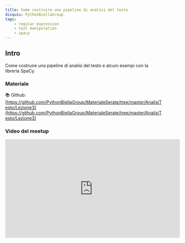 ```yaml
---
title: Come costruire una pipeline di analisi del testo
disquis: PythonBiellaGroup
tags:
    - regular expression
    - text manipulation
    - spacy
---
```


## Intro

Come costruire una pipeline di analisi del testo e alcuni esempi con la libreria SpaCy.

### Materiale

📚 Github:
[https://github.com/PythonBiellaGroup/MaterialeSerate/tree/master/AnalisiTesto/Lezione3](https://github.com/PythonBiellaGroup/MaterialeSerate/tree/master/AnalisiTesto/Lezione3)

### Video del meetup

<iframe width="560" height="315" src="https://www.youtube.com/embed/pSnow5cmHic?si=5gCTQh8LOtsOpWx1" title="YouTube video player" frameborder="0" allow="accelerometer; autoplay; clipboard-write; encrypted-media; gyroscope; picture-in-picture; web-share" allowfullscreen></iframe>